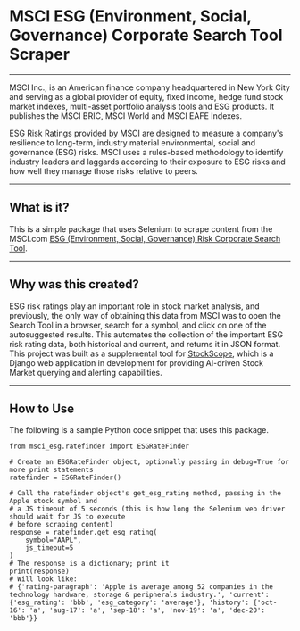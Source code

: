 # MSCI ESG (Environment, Social, Governance) Corporate Search Tool Scraper
---
MSCI Inc., is an American finance company headquartered in New York City and serving as a global provider of equity, fixed income, hedge fund stock market indexes, multi-asset portfolio analysis tools and ESG products. It publishes the MSCI BRIC, MSCI World and MSCI EAFE Indexes. 

ESG Risk Ratings provided by MSCI are designed to measure a company's resilience to long-term, industry material environmental, social and governance (ESG) risks. MSCI uses a rules-based methodology to identify industry leaders and laggards according to their exposure to ESG risks and how well they manage those risks relative to peers.

---
## What is it?
This is a simple package that uses Selenium to scrape content from the MSCI.com [ESG (Environment, Social, Governance) Risk Corporate Search Tool](https://www.msci.com/our-solutions/esg-investing/esg-ratings/esg-ratings-corporate-search-tool/issuer/tesla-inc/IID000000002594878). 

---
## Why was this created?
ESG risk ratings play an important role in stock market analysis, and previously, the only way of obtaining this data from MSCI was to open the Search Tool in a browser, search for a symbol, and click on one of the autosuggested results. This automates the collection of the important ESG risk rating data, both historical and current, and returns it in JSON format. 
This project was built as a supplemental tool for [StockScope](https://github.com/austinjhunt/stockscope), which is a Django web application in development for providing AI-driven Stock Market querying and alerting capabilities. 

--- 
## How to Use
The following is a sample Python code snippet that uses this package.
```
from msci_esg.ratefinder import ESGRateFinder

# Create an ESGRateFinder object, optionally passing in debug=True for more print statements
ratefinder = ESGRateFinder()

# Call the ratefinder object's get_esg_rating method, passing in the Apple stock symbol and 
# a JS timeout of 5 seconds (this is how long the Selenium web driver should wait for JS to execute 
# before scraping content)
response = ratefinder.get_esg_rating(
    symbol="AAPL",
    js_timeout=5
)
# The response is a dictionary; print it
print(response)
# Will look like: 
# {'rating-paragraph': 'Apple is average among 52 companies in the technology hardware, storage & peripherals industry.', 'current': {'esg_rating': 'bbb', 'esg_category': 'average'}, 'history': {'oct-16': 'a', 'aug-17': 'a', 'sep-18': 'a', 'nov-19': 'a', 'dec-20': 'bbb'}}
```